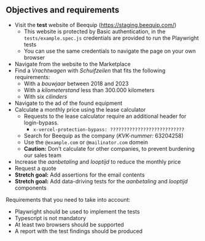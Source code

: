 ## Objectives and requirements

- Visit the **test** website of Beequip (https://staging.beequip.com/)
  - This website is protected by Basic authentication, in the `tests/example.spec.js` credentials are provided to run the Playwright tests
  - You can use the same credentials to navigate the page on your own browser
- Navigate from the website to the Marketplace
- Find a _Vrachtwagen_ with _Schuifzeilen_ that fits the following requirements:
  - With a _bouwjaar_ between 2018 and 2023
  - With a _kilometerstand_ less than 300.000 kilometers
  - With six _cilinders_
- Navigate to the ad of the found equipment
- Calculate a monthly price using the lease calculator
  - Requests to the lease calculator require an additional header for login-bypass.
    - `x-vercel-protection-bypass: ???????????????????????????`
  - Search for Beequip as the company (_KVK-nummer:_ 63204258)
  - Use the `@example.com` or `@mailinator.com` domein
  - **Caution:** Don't calculate for other companies, to prevent burdening our sales team
- Increase the _aanbetaling_ and _looptijd_ to reduce the monthly price
- Request a quote
- **Stretch goal:** Add assertions for the email contents
- **Stretch goal:** Add data-driving tests for the _aanbetaling_ and _looptijd_ components

Requirements that you need to take into account:

- Playwright should be used to implement the tests
- Typescript is not mandatory
- At least two browsers should be supported
- A report with the test findings should be produced
